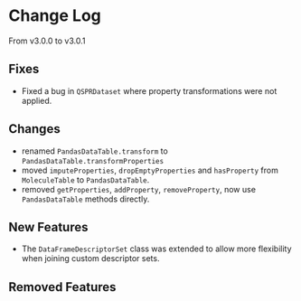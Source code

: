 # Change Log

From v3.0.0 to v3.0.1

## Fixes

- Fixed a bug in `QSPRDataset` where property transformations were not applied.

## Changes

- renamed `PandasDataTable.transform` to `PandasDataTable.transformProperties`
- moved `imputeProperties`, `dropEmptyProperties` and `hasProperty` from `MoleculeTable`
  to `PandasDataTable`.
- removed `getProperties`, `addProperty`, `removeProperty`, now use `PandasDataTable`
  methods directly.

## New Features

- The `DataFrameDescriptorSet` class was extended to allow more flexibility when joining
  custom descriptor sets.

## Removed Features

